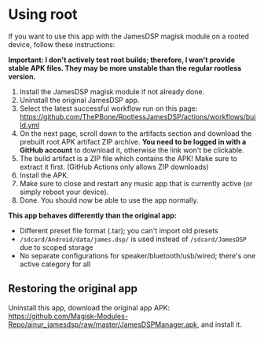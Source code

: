 # Using root

If you want to use this app with the JamesDSP magisk module on a rooted device, follow these instructions:

**Important: I don't actively test root builds; therefore, I won't provide stable APK files. They may be more unstable than the regular rootless version.**

1. Install the JamesDSP magisk module if not already done.
2. Uninstall the original JamesDSP app.
3. Select the latest successful workflow run on this page: https://github.com/ThePBone/RootlessJamesDSP/actions/workflows/build.yml
4. On the next page, scroll down to the artifacts section and download the prebuilt root APK artifact ZIP archive. **You need to be logged in with a GitHub account** to download it, otherwise the link won't be clickable.
5. The build artifact is a ZIP file which contains the APK! Make sure to extract it first. (GitHub Actions only allows ZIP downloads)
6. Install the APK.
7. Make sure to close and restart any music app that is currently active (or simply reboot your device).
8. Done. You should now be able to use the app normally.

   

**This app behaves differently than the original app:**

* Different preset file format (.tar); you can't import old presets
* `/sdcard/Android/data/james.dsp/` is used instead of `/sdcard/JamesDSP` due to scoped storage
* No separate configurations for speaker/bluetooth/usb/wired; there's one active category for all

## Restoring the original app
Uninstall this app, download the original app APK: https://github.com/Magisk-Modules-Repo/ainur_jamesdsp/raw/master/JamesDSPManager.apk, and install it.
